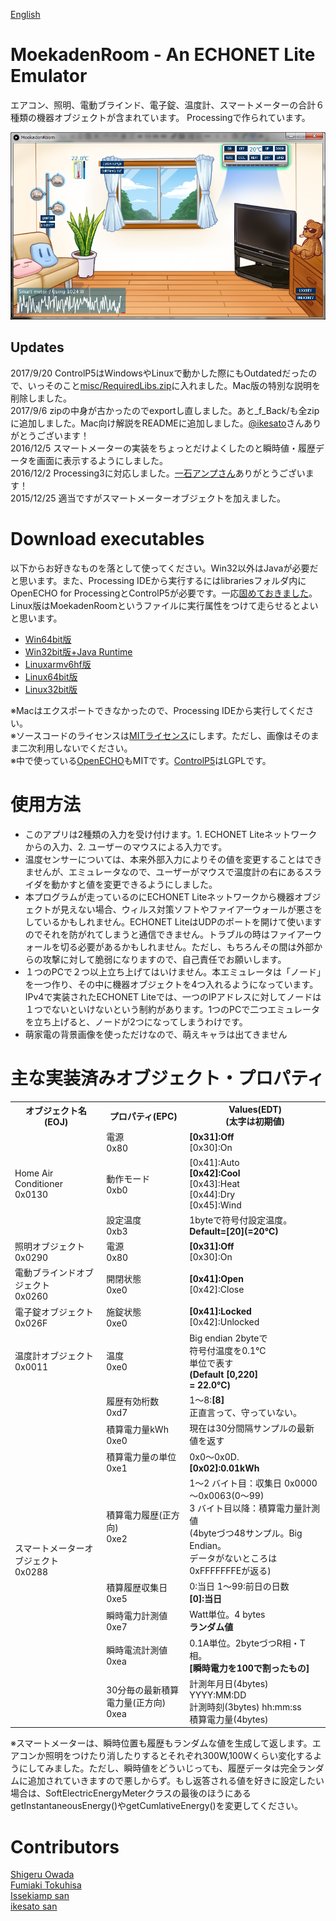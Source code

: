 ﻿[English](README.md)
# MoekadenRoom - An ECHONET Lite Emulator
エアコン、照明、電動ブラインド、電子錠、温度計、スマートメーターの合計６種類の機器オブジェクトが含まれています。
Processingで作られています。

![](misc/MoekadenRoomCap.png)

## Updates
2017/9/20 ControlP5はWindowsやLinuxで動かした際にもOutdatedだったので、いっそのこと[misc/RequiredLibs.zip](https://github.com/SonyCSL/MoekadenRoom/blob/master/misc/RequiredLibs.zip?raw=true)に入れました。Mac版の特別な説明を削除しました。<br />
2017/9/6 zipの中身が古かったのでexportし直しました。あと_f_Back/も全zipに追加しました。Mac向け解説をREADMEに追加しました。[@ikesato](https://github.com/ikesato)さんありがとうございます！<br />
2016/12/5 スマートメーターの実装をちょっとだけよくしたのと瞬時値・履歴データを画面に表示するようにしました。  <br />
2016/12/2 Processing3に対応しました。<a href="https://github.com/issekiamp" target="_blank">一石アンプさん</a>ありがとうございます！<br />
2015/12/25 適当ですがスマートメーターオブジェクトを加えました。</font><br />

# Download executables
以下からお好きなものを落として使ってください。Win32以外はJavaが必要だと思います。また、Processing IDEから実行するにはlibrariesフォルダ内にOpenECHO for ProcessingとControlP5が必要です。一応[固めておきました](https://github.com/SonyCSL/MoekadenRoom/blob/master/misc/RequiredLibs.zip?raw=true)。
Linux版はMoekadenRoomというファイルに実行属性をつけて走らせるとよいと思います。

+ <a href="misc/application.windows64.zip?raw=true" target="_blank">Win64bit版</a>
+ <a href="misc/application.windows32.zip?raw=true" target="_blank">Win32bit版+Java Runtime</a>
+ <a href="misc/application.linux-armv6hf.zip?raw=true" target="_blank">Linuxarmv6hf版</a>
+ <a href="misc/application.linux64.zip?raw=true" target="_blank">Linux64bit版</a>
+ <a href="misc/application.linux32.zip?raw=true" target="_blank">Linux32bit版</a>

※Macはエクスポートできなかったので、Processing IDEから実行してください。  
※ソースコードのライセンスは<a href="http://sourceforge.jp/projects/opensource/wiki/licenses%2FMIT_license" target="_blank">MITライセンス</a>にします。ただし、画像はそのまま二次利用しないでください。  
※中で使っている<a href="https://github.com/SonyCSL/OpenECHO" title="OpenECHO site" target="_blank">OpenECHO</a>もMITです。<a href="http://www.sojamo.de/libraries/controlP5/" title="Control P5 page" target="_blank">ControlP5</a>はLGPLです。

# 使用方法
+ このアプリは2種類の入力を受け付けます。1. ECHONET Liteネットワークからの入力、2. ユーザーのマウスによる入力です。
+ 温度センサーについては、本来外部入力によりその値を変更することはできませんが、エミュレータなので、ユーザーがマウスで温度計の右にあるスライダを動かすと値を変更できるようにしました。
+ 本プログラムが走っているのにECHONET Liteネットワークから機器オブジェクトが見えない場合、ウィルス対策ソフトやファイアーウォールが悪さをしているかもしれません。ECHONET LiteはUDPのポートを開けて使いますのでそれを防がれてしまうと通信できません。トラブルの時はファイアーウォールを切る必要があるかもしれません。ただし、もちろんその間は外部からの攻撃に対して脆弱になりますので、自己責任でお願いします。
+ １つのPCで２つ以上立ち上げてはいけません。本エミュレータは「ノード」を一つ作り、その中に機器オブジェクトを4つ入れるようになっています。IPv4で実装されたECHONET Liteでは、一つのIPアドレスに対してノードは１つでないといけないという制約があります。1つのPCで二つエミュレータを立ち上げると、ノードが2つになってしまうわけです。
+ 萌家電の背景画像を使っただけなので、萌えキャラは出てきません

# 主な実装済みオブジェクト・プロパティ
<table>
<tr>
<th>オブジェクト名(EOJ)</th>
<th>プロパティ(EPC)</th>
<th>Values(EDT)<br />(太字は初期値)</th>
</tr>
<tr>
<td rowspan=3>Home Air Conditioner<br />0x0130</td>
<td>電源<br />0x80</td>
<td><b>[0x31]:Off</b><br />[0x30]:On</td>
</tr>
<tr>
<td>動作モード<br />0xb0</td>
<td>[0x41]:Auto<br /><b>[0x42]:Cool</b><br />[0x43]:Heat<br />[0x44]:Dry<br />[0x45]:Wind</td>
</tr>
<tr>
<td>設定温度<br />0xb3</td>
<td>1byteで符号付設定温度。<br /><b>Default=[20](=20℃)</b></td>
</tr>
<tr>
<td>照明オブジェクト<br />0x0290</td>
<td>電源<br />0x80</td>
<td><b>[0x31]:Off</b><br />[0x30]:On</td>
</tr>
<tr>
<td>電動ブラインドオブジェクト<br />0x0260</td>
<td>開閉状態<br />0xe0</td>
<td><b>[0x41]:Open</b><br />[0x42]:Close</td>
</tr>
<tr>
<td>電子錠オブジェクト<br />0x026F</td>
<td>施錠状態<br />0xe0</td>
<td><b>[0x41]:Locked</b><br />[0x42]:Unlocked</td>
</tr>
<tr>
<td>温度計オブジェクト<br />0x0011</td>
<td>温度<br />0xe0</td>
<td>Big endian 2byteで<br />符号付温度を0.1℃<br />単位で表す<br /><b>(Default [0,220]<br /> = 22.0℃)</b></td>
</tr>
<tr>
<td rowspan=8>スマートメーターオブジェクト<br />0x0288</td>
<td>履歴有効桁数<br />0xd7</td>
<td>1～8:<b>[8]</b><br />正直言って、守っていない。</td>
</tr>
<tr>
<td>積算電力量kWh<br />0xe0</td>
<td>現在は30分間隔サンプルの最新値を返す</td>
</tr>
<tr>
<td>積算電力量の単位<br />0xe1</td>
<td>0x0～0x0D.<br /><b>[0x02]:0.01kWh</b></td>
</tr>
<tr>
<td>積算電力履歴(正方向)<br />0xe2</td>
<td>1～2 バイト目：収集日 0x0000～0x0063(0～99)<br />3 バイト目以降：積算電力量計測値<br />(4byteづつ48サンプル。Big Endian。<br />データがないところは0xFFFFFFFEが返る)</td>
</tr>
<tr>
<td>積算履歴収集日<br />0xe5</td>
<td>0:当日 1～99:前日の日数<br /><b>[0]:当日</b></td>
</tr>
<tr>
<td>瞬時電力計測値<br />0xe7</td>
<td>Watt単位。4 bytes<br /><b>ランダム値</b></td>
</tr>
<tr>
<td>瞬時電流計測値<br />0xea</td>
<td>0.1A単位。2byteづつR相・T相。<br /><b>[瞬時電力を100で割ったもの]</b></td>
</tr>
<tr>
<td>30分毎の最新積算電力量(正方向)<br />0xea</td>
<td>計測年月日(4bytes) YYYY:MM:DD<br />計測時刻(3bytes) hh:mm:ss<br />積算電力量(4bytes)</td>
</tr>
</table>

※スマートメーターは、瞬時位置も履歴もランダムな値を生成して返します。エアコンか照明をつけたり消したりするとそれぞれ300W,100Wくらい変化するようにしてみました。ただし、瞬時値をどういじっても、履歴データは完全ランダムに追加されていきますので悪しからず。もし返答される値を好きに設定したい場合は、SoftElectricEnergyMeterクラスの最後のほうにあるgetInstantaneousEnergy()やgetCumlativeEnergy()を変更してください。


# Contributors
[Shigeru Owada](https://github.com/sowd)  
[Fumiaki Tokuhisa](https://github.com/tokuhisa)  
[Issekiamp san](https://github.com/issekiamp)  
[ikesato san](https://github.com/ikesato)  
